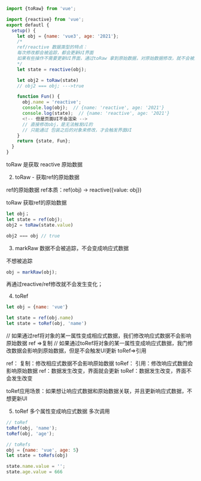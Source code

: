 ```js
import {toRaw} from 'vue';

import {reactive} from 'vue';
export defautl {
  setup() {
    let obj = {name: 'vue3', age: '2021'};
    /*
    ref/reactive 数据类型的特点：
    每次修改都会被追踪，都会更新UI界面
    如果有些操作不需要更新UI界面，通过toRaw 拿到原始数据，对原始数据修改，就不会被追踪，就不会更新UI；
    */
    let state = reactive(obj);

    let obj2 = toRaw(state)
    // obj2 === obj; --->true

    function Fun() {
      obj.name = 'reactive';
      console.log(obj);  // {name: 'reactive', age: '2021'}
      console.log(state);  // {name: 'reactive', age: '2021'}
      <!-- 但是页面UI不会渲染 -->
      // 直接修改obj，是无法触发UI的
      // 只能通过 包装之后的对象来修改，才会触发界面UI
    }
    return {state, Fun};
  }
}
```
toRaw 是获取 reactive 原始数据

2. toRaw - 获取ref的原始数据

ref的原始数据
ref本质：ref(obj) -> reactive({value: obj})

toRaw 获取ref的原始数据
```js
let obj；
let state = ref(obj);
obj2 = toRaw(state.value)

obj2 === obj // true
```

3. markRaw 数据不会被追踪，不会变成响应式数据

不想被追踪
```js
obj = markRaw(obj);
```
再通过reactive/ref修改就不会发生变化；

4. toRef
```js
let obj = {name: 'vue'}

let state = ref(obj.name)
let state = toRef(obj, 'name')
```
// 如果通过ref将对象的某一属性变成相应式数据，我们修改响应式数据不会影响原始数据  ref =>复制
// 如果通过toRef将对象的某一属性变成响应式数据，我门修改数据会影响到原始数据，但是不会触发UI更新 toRef=>引用

ref： 复制：修改相应式数据不会影响原始数据
toRef： 引用：修改响应式数据会影响原始数据
ref：数据发生改变，界面就会更新
toRef：数据发生改变，界面不会发生改变

toRef应用场景：如果想让响应式数据和原始数据关联，并且更新响应式数据，不想更新UI

5. toRef 多个属性变成响应式数据 多次调用
```js
// toRef
toRef(obj, 'name');
toRef(obj, 'age');

// toRefs 
obj = {name: 'vue', age: 5}
let state = toRefs(obj)

state.name.value = '';
state.age.value = 666
```